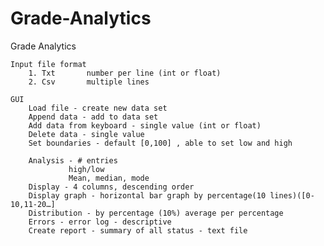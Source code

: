 # Grade-Analytics

Grade Analytics
	
	Input file format
		1. Txt		 number per line (int or float)
		2. Csv		 multiple lines

	GUI
		Load file - create new data set
		Append data - add to data set
		Add data from keyboard - single value (int or float)
		Delete data - single value
		Set boundaries - default [0,100] , able to set low and high
		
		Analysis - # entries
			     high/low
			     Mean, median, mode
		Display - 4 columns, descending order
		Display graph - horizontal bar graph by percentage(10 lines)([0-10,11-20…]
		Distribution - by percentage (10%) average per percentage
		Errors - error log - descriptive
		Create report - summary of all status - text file
